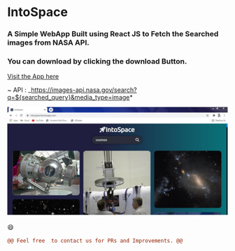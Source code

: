 # IntoSpace

### A Simple WebApp Built using React JS to Fetch the Searched images from NASA API.


### You can download by clicking the download Button.


[Visit the App here](https://intospace.herokuapp.com/)


~ API : _https://images-api.nasa.gov/search?q=${searched_query}&media_type=image*




![homepage](ss.JPG)



😄
```diff
@@ Feel free  to contact us for PRs and Improvements. @@ 

